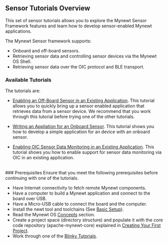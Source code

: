 ## Sensor Tutorials Overview

This set of sensor tutorials allows you to explore the Mynewt Sensor Framework features and learn how to develop sensor-enabled Mynewt applications.

The Mynewt Sensor framework supports:

* Onboard and off-board sensors.
* Retrieving sensor data and controlling sensor devices via the Mynewt OS Shell.
* Retrieving sensor data over the OIC protocol and BLE transport.


### Available Tutorials

The tutorials are:

* [Enabling an Off-Board Sensor in an Existing Application](/os/tutorials/sensors/sensor_nrf52_bno055.md). This tutorial allows you to quickly bring up a sensor enabled application that retrieves data from a sensor device. We recommend that you work through this tutorial before trying one of the other tutorials.

* [Writing an Appliation for an Onboard Sensor](/os/tutorials/sensor_thingy_accelerator.md). This tutorial shows you how to develop a simple application for an device with an onboard sensor.

* [Enabling OIC Sensor Data Monitoring in an Existing Application](/os/tutorials/sensors/sensor_oic_nrf52_bno055.md). This tutorial shows you how to enable support for sensor data monitoring via OIC in an existing application.

<br>
### Prerequisites
Ensure that you meet the following prerequisites before continuing with one of the tutorials. 

* Have Internet connectivity to fetch remote Mynewt components.
* Have a computer to build a Mynewt application and connect to the board over USB.
* Have a Micro-USB cable to connect the board and the computer.
* Install the newt tool and toolchains (See [Basic Setup](/os/get_started/get_started.md)).
* Read the Mynewt OS [Concepts](/os/get_started/vocabulary.md) section. 
* Create a project space (directory structure) and populate it with the core code repository (apache-mynewt-core) explained in [Creating Your First Project](/os/get_started/project_create).
* Work through one of the [Blinky Tutorials](/os/tutorials/blinky.md).
<br>

